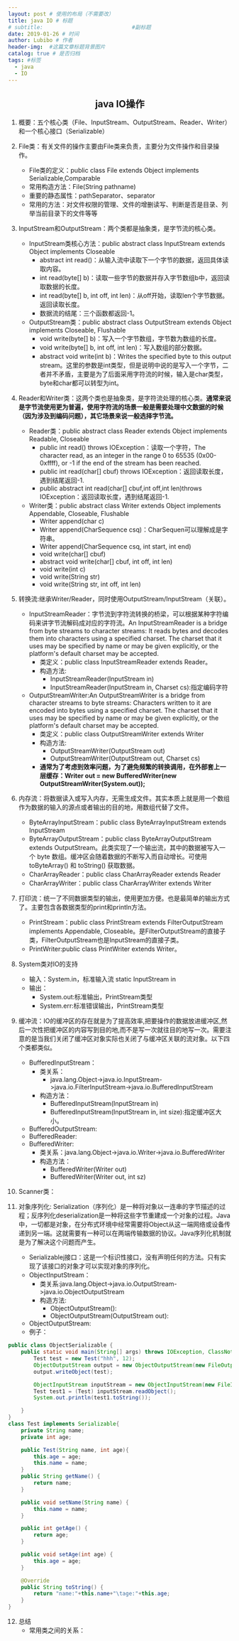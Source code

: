```yaml
---
layout: post # 使用的布局（不需要改）
title: java IO # 标题
# subtitle:                            #副标题
date: 2019-01-26 # 时间
author: Lubibo # 作者
header-img:  #这篇文章标题背景图片
catalog: true # 是否归档
tags: #标签
  - java
  - IO
---
```


## <center> java IO操作</center>
1. 概要：五个核心类（File、InputStream、OutputStream、Reader、Writer）和一个核心接口（Serializable）

2. File类：有关文件的操作主要由File类来负责，主要分为文件操作和目录操作。
    - File类的定义：public class File extends Object implements Serializable,Comparable<File>
    - 常用构造方法：File(String pathname)
    - 重要的静态属性：pathSeparator、separator
    - 常用的方法：对文件权限的管理、文件的增删读写、判断是否是目录、列举当前目录下的文件等等

3. InputStream和OutputStream：两个类都是抽象类，是字节流的核心类。
    - InputStream类核心方法：public abstract class InputStream extends Object implements Closeable
        - abstract int 	read()：从输入流中读取下一个字节的数据，返回具体读取内容。
        - int 	read(byte[] b)：读取一些字节的数据并存入字节数组b中，返回读取数据的长度。
        - int 	read(byte[] b, int off, int len)：从off开始，读取len个字节数据。返回读取长度。
        - 数据流的结尾：三个函数都返回-1。
    - OutputStream类：public abstract class OutputStream extends Object implements Closeable, Flushable
        - void 	write(byte[] b)：写入一个字节数组，字节数为数组的长度。
        - void 	write(byte[] b, int off, int len)：写入数组的部分数据。
        - abstract void 	write(int b)：Writes the specified byte to this output stream。这里的参数是int类型，但是说明中说的是写入一个字节，二者并不矛盾，主要是为了后面采用字符流的时候，输入是char类型，byte和char都可以转型为int。

4. Reader和Writer类：这两个类也是抽象类，是字符流处理的核心类。**通常来说是字节流使用更为普遍，使用字符流的场景一般是需要处理中文数据的时候（因为涉及到编码问题），其它场景来说一般选择字节流。**
    - Reader类：public abstract class Reader extends Object implements Readable, Closeable
        - public int read() throws IOException：读取一个字符，The character read, as an integer in the range 0 to 65535 (0x00-0xffff), or -1 if the end of the stream has been reached.
        - public int read(char[] cbuf) throws IOException：返回读取长度，遇到结尾返回-1.
        - public abstract int read(char[] cbuf,int off,int len)throws IOException：返回读取长度，遇到结尾返回-1.
    - Writer类：public abstract class Writer extends Object implements Appendable, Closeable, Flushable
        - Writer 	append(char c)
        - Writer 	append(CharSequence csq)：CharSequen可以理解成是字符串。
        - Writer 	append(CharSequence csq, int start, int end)
        - void 	write(char[] cbuf)
        - abstract void 	write(char[] cbuf, int off, int len)
        - void 	write(int c)
        - void 	write(String str)
        - void 	write(String str, int off, int len)

5. 转换流:继承Writer/Reader，同时使用OutputStream/InputStream（关联）。
    - InputStreamReader：字节流到字符流转换的桥梁，可以根据某种字符编码来讲字节流解码成对应的字符流。An InputStreamReader is a bridge from byte streams to character streams: It reads bytes and decodes them into characters using a specified charset. The charset that it uses may be specified by name or may be given explicitly, or the platform's default charset may be accepted. 
        - 类定义：public class InputStreamReader extends Reader。
        - 构造方法:
            - InputStreamReader(InputStream in)
            - InputStreamReader(InputStream in, Charset cs):指定编码字符
    - OutputStreamWriter:An OutputStreamWriter is a bridge from character streams to byte streams: Characters written to it are encoded into bytes using a specified charset. The charset that it uses may be specified by name or may be given explicitly, or the platform's default charset may be accepted. 
        - 类定义：public class OutputStreamWriter extends Writer
        - 构造方法:
            - OutputStreamWriter(OutputStream out)
            - OutputStreamWriter(OutputStream out, Charset cs)
        - **通常为了考虑到效率问题，为了避免频繁的转换调用，在外部套上一层缓存：Writer out = new BufferedWriter(new OutputStreamWriter(System.out));**
6. 内存流：将数据读入或写入内存，无需生成文件。其实本质上就是用一个数组作为数据的输入的源点或者输出的目的地，用数组代替了文件。
    - ByteArrayInputStream：public class ByteArrayInputStream extends InputStream
    - ByteArrayOutputStream：public class ByteArrayOutputStream extends OutputStream。此类实现了一个输出流，其中的数据被写入一个 byte 数组。缓冲区会随着数据的不断写入而自动增长。可使用 toByteArray() 和 toString() 获取数据。
    - CharArrayReader：public class CharArrayReader extends Reader
    - CharArrayWriter：public class CharArrayWriter extends Writer

7. 打印流：统一了不同数据类型的输出，使用更加方便。也是最简单的输出方式了。主要包含各数据类型的print和println方法。
    - PrintStream：public class PrintStream extends FilterOutputStream implements Appendable, Closeable。是FilterOutputStream的直接子类，FilterOutputStream也是InputStream的直接子类。
    - PrintWriter:public class PrintWriter extends Writer。

8. System类对IO的支持
    - 输入：System.in，标准输入流   static InputStream 	in
    - 输出：
        - System.out:标准输出，PrintStream类型
        - System.err:标准错误输出，PrintStream类型

9. 缓冲流：IO的缓冲区的存在就是为了提高效率,把要操作的数据放进缓冲区,然后一次性把缓冲区的内容写到目的地,而不是写一次就往目的地写一次。需要注意的是当我们关闭了缓冲区对象实际也关闭了与缓冲区关联的流对象。以下四个类都类似。
    - BufferedInputStream：
        - 类关系：          
            - java.lang.Object->java.io.InputStream->java.io.FilterInputStream->java.io.BufferedInputStream 
        - 构造方法：
            - BufferedInputStream(InputStream in)
            - BufferedInputStream(InputStream in, int size):指定缓冲区大小。
    - BufferedOutputStream:
    - BufferedReader:
    - BufferedWriter:
        - 类关系：java.lang.Object->java.io.Writer->java.io.BufferedWriter 
        - 构造方法：
            - BufferedWriter(Writer out)
            - BufferedWriter(Writer out, int sz)

10. Scanner类：


11. 对象序列化: Serialization（序列化）是一种将对象以一连串的字节描述的过程；反序列化deserialization是一种将这些字节重建成一个对象的过程。Java中，一切都是对象，在分布式环境中经常需要将Object从这一端网络或设备传递到另一端。这就需要有一种可以在两端传输数据的协议。Java序列化机制就是为了解决这个问题而产生。
    - Serializablej接口：这是一个标识性接口，没有声明任何的方法。只有实现了该接口的对象才可以实现对象的序列化。
    - ObjectInputStream：
        - 类关系:java.lang.Object->java.io.OutputStream->java.io.ObjectOutputStream 
        - 构造方法:
            - ObjectOutputStream():
            - ObjectOutputStream(OutputStream out):
    - ObjectOutputStream:
    - 例子：
```java
public class ObjectSerializable {
    public static void main(String[] args) throws IOException, ClassNotFoundException {
        Test test = new Test("hhh", 12);
        ObjectOutputStream output = new ObjectOutputStream(new FileOutputStream("test.txt"));
        output.writeObject(test);

        ObjectInputStream inputStream = new ObjectInputStream(new FileInputStream("test.txt"));
        Test test1 = (Test) inputStream.readObject();
        System.out.println(test1.toString());

    }
}
class Test implements Serializable{
    private String name;
    private int age;

    public Test(String name, int age){
        this.age = age;
        this.name = name;
    }
    public String getName() {
        return name;
    }

    public void setName(String name) {
        this.name = name;
    }

    public int getAge() {
        return age;
    }

    public void setAge(int age) {
        this.age = age;
    }

    @Override
    public String toString() {
        return "name:"+this.name+"\tage:"+this.age;
    }
}
```

12. 总结
    - 常用类之间的关系：
